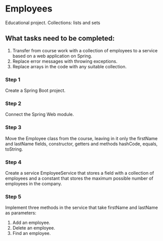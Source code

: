 # Employees
Educational project. Collections: lists and sets

## What tasks need to be completed:

1. Transfer from course work with a collection of employees to a service based on a web application on Spring.
2. Replace error messages with throwing exceptions.
3. Replace arrays in the code with any suitable collection.
### Step 1
Create a Spring Boot project.
### Step 2
Connect the Spring Web module.
### Step 3
Move the Employee class from the course, leaving in it only the firstName and lastName fields, constructor, getters and methods hashCode, equals, toString.
### Step 4
Create a service EmployeeService that stores a field with a collection of employees and a constant that stores the maximum possible number of employees in the company.
### Step 5
Implement three methods in the service that take firstName and lastName as parameters:
1. Add an employee.
2. Delete an employee.
3. Find an employee.
